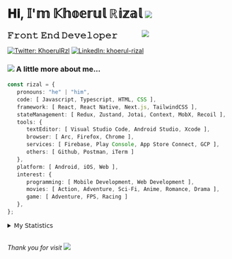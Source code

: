 <h1> 𝐇𝐢, 𝕀'𝕞 𝕂𝕙𝕠𝕖𝕣𝕦𝕝 ℝ𝕚𝕫𝕒𝕝 <img src="https://media.giphy.com/media/mGcNjsfWAjY5AEZNw6/giphy.gif" width="50"></h1>
<img align='right' src="https://media.giphy.com/media/v1.Y2lkPTc5MGI3NjExOWI2ajR2NGJubzBsZHFuaHMwajRrcDNsNXJwOG8yb3F0NjhkNXF4OSZlcD12MV9pbnRlcm5hbF9naWZfYnlfaWQmY3Q9cw/fkZukR450RQ1qnGaq9/giphy.gif" width="200">
<strong style="font-size:20px;">𝙵𝚛𝚘𝚗𝚝 𝙴𝚗𝚍 𝙳𝚎𝚟𝚎𝚕𝚘𝚙𝚎𝚛</strong>
</p></em>

[![Twitter: KhoerulRzl](https://img.shields.io/twitter/follow/KhoerulRzl?style=social)](https://twitter.com/KhoerulRzl)
[![LinkedIn: khoerul-rizal](https://img.shields.io/badge/khoerul--rizal-blue?style=flat-square&logo=Linkedin&logoColor=white&link=https://www.linkedin.com/in/khoerul-rizal/)](https://www.linkedin.com/in/khoerul-rizal/)

### <img src="https://media.giphy.com/media/VgCDAzcKvsR6OM0uWg/giphy.gif" width="50"> A little more about me...

```typescript
const rizal = {
   pronouns: "he" | "him",
   code: [ Javascript, Typescript, HTML, CSS ],
   framework: [ React, React Native, Next.js, TailwindCSS ],
   stateManagement: [ Redux, Zustand, Jotai, Context, MobX, Recoil ],
   tools: {
      textEditor: [ Visual Studio Code, Android Studio, Xcode ],
      browser: [ Arc, Firefox, Chrome ],
      services: [ Firebase, Play Console, App Store Connect, GCP ],
      others: [ Github, Postman, iTerm ]
   },
   platform: [ Android, iOS, Web ],
   interest: {
      programming: [ Mobile Development, Web Development ],
      movies: [ Action, Adventure, Sci-Fi, Anime, Romance, Drama ],
      game: [ Adventure, FPS, Racing ]
   },
};
```

<details>
  <summary>𝖬𝗒 𝖲𝗍𝖺𝗍𝗂𝗌𝗍𝗂𝖼𝗌</summary><br/>
   
<!--START_SECTION:waka-->
![Code Time](http://img.shields.io/badge/Code%20Time-594%20hrs%2029%20mins-blue)

![Profile Views](http://img.shields.io/badge/Profile%20Views-0-blue)

**🐱 My GitHub Data** 

> 📦 166.2 kB Used in GitHub's Storage 
 > 
> 🏆 1,076 Contributions in the Year 2024
 > 
> 💼 Opted to Hire
 > 
> 📜 31 Public Repositories 
 > 
> 🔑 8 Private Repositories 
 > 
**I'm an Early 🐤** 

```text
🌞 Morning                13086 commits       █████████░░░░░░░░░░░░░░░░   35.12 % 
🌆 Daytime                16285 commits       ███████████░░░░░░░░░░░░░░   43.70 % 
🌃 Evening                7736 commits        █████░░░░░░░░░░░░░░░░░░░░   20.76 % 
🌙 Night                  156 commits         ░░░░░░░░░░░░░░░░░░░░░░░░░   00.42 % 
```
📅 **I'm Most Productive on Tuesday** 

```text
Monday                   7240 commits        █████░░░░░░░░░░░░░░░░░░░░   19.43 % 
Tuesday                  8552 commits        ██████░░░░░░░░░░░░░░░░░░░   22.95 % 
Wednesday                6143 commits        ████░░░░░░░░░░░░░░░░░░░░░   16.49 % 
Thursday                 7159 commits        █████░░░░░░░░░░░░░░░░░░░░   19.21 % 
Friday                   5355 commits        ████░░░░░░░░░░░░░░░░░░░░░   14.37 % 
Saturday                 1245 commits        █░░░░░░░░░░░░░░░░░░░░░░░░   03.34 % 
Sunday                   1569 commits        █░░░░░░░░░░░░░░░░░░░░░░░░   04.21 % 
```


📊 **This Week I Spent My Time On** 

```text
🕑︎ Time Zone: Asia/Jakarta

💬 Programming Languages: 
TypeScript               35 hrs 24 mins      ████████████████░░░░░░░░░   62.05 % 
Other                    11 hrs 11 mins      █████░░░░░░░░░░░░░░░░░░░░   19.61 % 
Figma Design             4 hrs 34 mins       ██░░░░░░░░░░░░░░░░░░░░░░░   08.00 % 
JavaScript               2 hrs 42 mins       █░░░░░░░░░░░░░░░░░░░░░░░░   04.74 % 
HTTP Request             1 hr 7 mins         ░░░░░░░░░░░░░░░░░░░░░░░░░   01.97 % 

🔥 Editors: 
VS Code                  39 hrs 53 mins      █████████████████░░░░░░░░   69.90 % 
Slack                    8 hrs 55 mins       ████░░░░░░░░░░░░░░░░░░░░░   15.65 % 
Figma                    4 hrs 34 mins       ██░░░░░░░░░░░░░░░░░░░░░░░   08.00 % 
Terminal                 1 hr 36 mins        █░░░░░░░░░░░░░░░░░░░░░░░░   02.81 % 
Postman                  1 hr 7 mins         ░░░░░░░░░░░░░░░░░░░░░░░░░   01.97 % 

💻 Operating System: 
Mac                      57 hrs 4 mins       █████████████████████████   100.00 % 
```

**I Mostly Code in JavaScript** 

```text
JavaScript               42 repos            █████████████████░░░░░░░░   67.74 % 
TypeScript               13 repos            █████░░░░░░░░░░░░░░░░░░░░   20.97 % 
Go                       2 repos             █░░░░░░░░░░░░░░░░░░░░░░░░   03.23 % 
Jupyter Notebook         1 repo              ░░░░░░░░░░░░░░░░░░░░░░░░░   01.61 % 
Java                     1 repo              ░░░░░░░░░░░░░░░░░░░░░░░░░   01.61 % 
```



**Timeline**

![Lines of Code chart](https://raw.githubusercontent.com/khoerulrizal/khoerulrizal/main/assets/bar_graph.png)


 Last Updated on 22/07/2024 00:45:36 UTC
<!--END_SECTION:waka-->
</details>
<br/>

<em>Thank you for visit</em> <img src="https://media.giphy.com/media/v1.Y2lkPTc5MGI3NjExcHdvNm1qZWtjaGw0ZjdwM3Z3NnY2dHlueTVuODBta2FiY20wM2YybSZlcD12MV9pbnRlcm5hbF9naWZfYnlfaWQmY3Q9cw/tV25tpdKqdFa9x81k2/giphy.gif" width="40">
